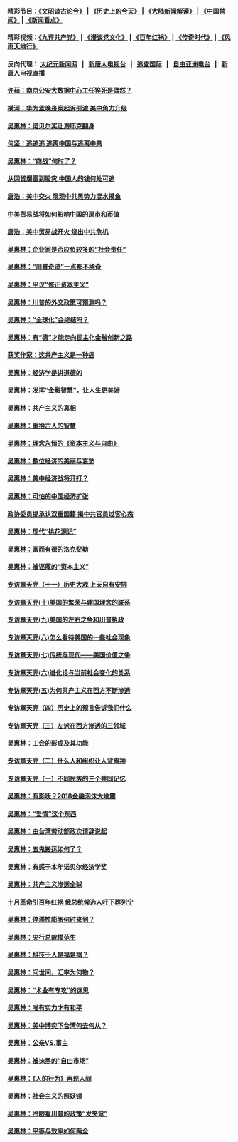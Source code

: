 #### 精彩节目：[《文昭谈古论今》](http://155.138.205.71/wenzhao) | [《历史上的今天》](http://155.138.205.71/today-in-history) | [《大陆新闻解读》](http://155.138.205.71/ntdtv-comedy) | [《中国禁闻》](http://155.138.205.71/ntdtv-news) | [《新闻看点》](http://155.138.205.71/news-insight) 

 #### 精彩视频：[《九评共产党》](http://155.138.205.71:10000/videos/jiuping) | [《漫谈党文化》](http://155.138.205.71:10000/videos/mtdwh) | [《百年红祸》](http://155.138.205.71:10000/videos/bnhh) | [《传奇时代》](http://155.138.205.71:10000/videos/legend) | [《风雨天地行》](http://155.138.205.71:10000/videos/fytdx) 

 #### 反向代理： [大纪元新闻网](http://155.138.205.71:10080/) &nbsp;&nbsp;|&nbsp;&nbsp; [新唐人电视台](http://155.138.205.71:8000/) &nbsp;&nbsp;|&nbsp;&nbsp; [追查国际](http://155.138.205.71:10010/) &nbsp;&nbsp;|&nbsp;&nbsp; [自由亚洲电台](http://155.138.205.71:9800/) &nbsp;&nbsp;|&nbsp;&nbsp; [新唐人电视直播](http://155.138.205.71/) 

#### [许茹：南京公安大数据中心主任猝死是偶然？](../pages/nsc423/n11064744.md?t=02230937) 

#### [横河：华为孟晚舟案起诉引渡 美中角力升级](../pages/nsc423/n11027230.md?t=02230937) 

#### [吴惠林：诺贝尔奖让海耶克翻身](../pages/nsc423/n10890049.md?t=02230937) 

#### [何坚：逃逃逃 逃离中国与逃离中共](../pages/nsc423/n10592891.md?t=02230937) 

#### [吴惠林：“商战”何时了？](../pages/nsc423/n10573558.md?t=02230937) 

#### [从网贷爆雷到股灾 中国人的钱何处可逃](../pages/nsc423/n10572800.md?t=02230937) 

#### [唐浩：美中交火 隐现中共黑势力混水摸鱼](../pages/nsc423/n10544040.md?t=02230937) 

#### [中美贸易战将如何影响中国的房市和币值](../pages/nsc423/n10543697.md?t=02230937) 

#### [唐浩：美中贸易战开火 烧出中共危机](../pages/nsc423/n10540126.md?t=02230937) 

#### [吴惠林：企业家是否应负较多的“社会责任”](../pages/nsc423/n10535022.md?t=02230937) 

#### [吴惠林：“川普奇迹”一点都不稀奇](../pages/nsc423/n10512808.md?t=02230937) 

#### [吴惠林：平议“修正资本主义”](../pages/nsc423/n10495724.md?t=02230937) 

#### [吴惠林：川普的外交政策可预测吗？](../pages/nsc423/n10462387.md?t=02230937) 

#### [吴惠林：“全球化”会终结吗？](../pages/nsc423/n10452838.md?t=02230937) 

#### [吴惠林：有“德”才能走向民主化金融创新之路](../pages/nsc423/n10432292.md?t=02230937) 

#### [获奖作家：这共产主义是一种癌](../pages/nsc423/n10431541.md?t=02230937) 

#### [吴惠林：经济学是讲道德的](../pages/nsc423/n10398014.md?t=02230937) 

#### [吴惠林：发挥“金融智慧”，让人生更美好](../pages/nsc423/n10375019.md?t=02230937) 

#### [吴惠林：共产主义的真相](../pages/nsc423/n10351394.md?t=02230937) 

#### [吴惠林：重拾古人的智慧](../pages/nsc423/n10337691.md?t=02230937) 

#### [吴惠林：理念永恒的《资本主义与自由》](../pages/nsc423/n10316274.md?t=02230937) 

#### [吴惠林：数位经济的美丽与哀愁](../pages/nsc423/n10292946.md?t=02230937) 

#### [吴惠林：美中经济战将开打？](../pages/nsc423/n10258825.md?t=02230937) 

#### [吴惠林：可怕的中国经济扩张](../pages/nsc423/n10219147.md?t=02230937) 

#### [政协委员提承认双重国籍 揭中共官员过客心态](../pages/nsc423/n10208809.md?t=02230937) 

#### [吴惠林：现代“桃花源记”](../pages/nsc423/n10185234.md?t=02230937) 

#### [吴惠林：富而有德的洛克斐勒](../pages/nsc423/n10142264.md?t=02230937) 

#### [吴惠林：被诬蔑的“资本主义”](../pages/nsc423/n10124816.md?t=02230937) 

#### [专访章天亮（十一）历史大戏 上天自有安排](../pages/nsc423/n10094905.md?t=02230937) 

#### [专访章天亮(十)美国的繁荣与建国理念的联系](../pages/nsc423/n10094899.md?t=02230937) 

#### [专访章天亮(九)美国的左右之争和川普执政](../pages/nsc423/n10094889.md?t=02230937) 

#### [专访章天亮(八)怎么看待美国的一些社会现象](../pages/nsc423/n10094857.md?t=02230937) 

#### [专访章天亮(七)传统与现代——美国价值之争](../pages/nsc423/n10093140.md?t=02230937) 

#### [专访章天亮(六)进化论与当前社会变化的关系](../pages/nsc423/n10092036.md?t=02230937) 

#### [专访章天亮(五)为何共产主义在西方不断渗透](../pages/nsc423/n10083620.md?t=02230937) 

#### [专访章天亮（四）历史上的预言告诉我们什么](../pages/nsc423/n10083606.md?t=02230937) 

#### [专访章天亮（三）左派在西方渗透的三领域](../pages/nsc423/n10081115.md?t=02230937) 

#### [吴惠林：工会的形成及其功能](../pages/nsc423/n10080633.md?t=02230937) 

#### [专访章天亮（二）什么人和组织让人背离神](../pages/nsc423/n10076637.md?t=02230937) 

#### [专访章天亮（一）不同民族的三个共同记忆](../pages/nsc423/n10074188.md?t=02230937) 

#### [吴惠林：有影呒？2018金融泡沫大地震](../pages/nsc423/n10040534.md?t=02230937) 

#### [吴惠林：“爱情”这个东西](../pages/nsc423/n10019423.md?t=02230937) 

#### [吴惠林：由台湾劳动部政次请辞说起](../pages/nsc423/n9979679.md?t=02230937) 

#### [吴惠林：五鬼搬运如何了？](../pages/nsc423/n9925338.md?t=02230937) 

#### [吴惠林：有感于本年诺贝尔经济学奖](../pages/nsc423/n9871883.md?t=02230937) 

#### [吴惠林：共产主义渗透全球](../pages/nsc423/n9812748.md?t=02230937) 

#### [十月革命引百年红祸 俄总统候选人吁下葬列宁](../pages/nsc423/n9810182.md?t=02230937) 

#### [吴惠林：停滞性膨胀何时来到？](../pages/nsc423/n9764136.md?t=02230937) 

#### [吴惠林：央行总裁模范生](../pages/nsc423/n9728134.md?t=02230937) 

#### [吴惠林：科技于人是福是祸？](../pages/nsc423/n9672982.md?t=02230937) 

#### [吴惠林：问世间，汇率为何物？](../pages/nsc423/n9621788.md?t=02230937) 

#### [吴惠林：“术业有专攻”的迷思](../pages/nsc423/n9580363.md?t=02230937) 

#### [吴惠林：唯有实力才有和平](../pages/nsc423/n9529599.md?t=02230937) 

#### [吴惠林：美中博奕下台湾何去何从？](../pages/nsc423/n9483598.md?t=02230937) 

#### [吴惠林：公亲VS.事主](../pages/nsc423/n9425637.md?t=02230937) 

#### [吴惠林：被抹黑的“自由市场”](../pages/nsc423/n9351545.md?t=02230937) 

#### [吴惠林：《人的行为》再现人间](../pages/nsc423/n9296339.md?t=02230937) 

#### [吴惠林：社会主义的照妖镜](../pages/nsc423/n9243460.md?t=02230937) 

#### [吴惠林：冷眼看川普的政策“发夹弯”](../pages/nsc423/n9120684.md?t=02230937) 

#### [吴惠林：平等与效率如何两全](../pages/nsc423/n9075430.md?t=02230937) 

